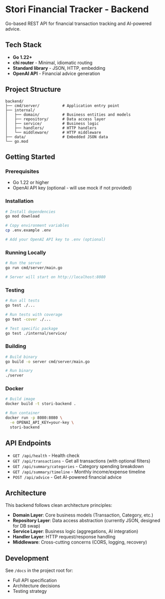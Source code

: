 # Stori Financial Tracker - Backend

Go-based REST API for financial transaction tracking and AI-powered advice.

## Tech Stack

- **Go 1.22+**
- **chi router** - Minimal, idiomatic routing
- **Standard library** - JSON, HTTP, embedding
- **OpenAI API** - Financial advice generation

## Project Structure

```
backend/
├── cmd/server/          # Application entry point
├── internal/
│   ├── domain/          # Business entities and models
│   ├── repository/      # Data access layer
│   ├── service/         # Business logic
│   ├── handlers/        # HTTP handlers
│   └── middleware/      # HTTP middleware
├── data/                # Embedded JSON data
└── go.mod
```

## Getting Started

### Prerequisites

- Go 1.22 or higher
- OpenAI API key (optional - will use mock if not provided)

### Installation

```bash
# Install dependencies
go mod download

# Copy environment variables
cp .env.example .env

# Add your OpenAI API key to .env (optional)
```

### Running Locally

```bash
# Run the server
go run cmd/server/main.go

# Server will start on http://localhost:8080
```

### Testing

```bash
# Run all tests
go test ./...

# Run tests with coverage
go test -cover ./...

# Test specific package
go test ./internal/service/
```

### Building

```bash
# Build binary
go build -o server cmd/server/main.go

# Run binary
./server
```

### Docker

```bash
# Build image
docker build -t stori-backend .

# Run container
docker run -p 8080:8080 \
  -e OPENAI_API_KEY=your-key \
  stori-backend
```

## API Endpoints

- `GET /api/health` - Health check
- `GET /api/transactions` - Get all transactions (with optional filters)
- `GET /api/summary/categories` - Category spending breakdown
- `GET /api/summary/timeline` - Monthly income/expense timeline
- `POST /api/advice` - Get AI-powered financial advice

## Architecture

This backend follows clean architecture principles:

- **Domain Layer**: Core business models (Transaction, Category, etc.)
- **Repository Layer**: Data access abstraction (currently JSON, designed for DB swap)
- **Service Layer**: Business logic (aggregations, AI integration)
- **Handler Layer**: HTTP request/response handling
- **Middleware**: Cross-cutting concerns (CORS, logging, recovery)

## Development

See `/docs` in the project root for:
- Full API specification
- Architecture decisions
- Testing strategy


